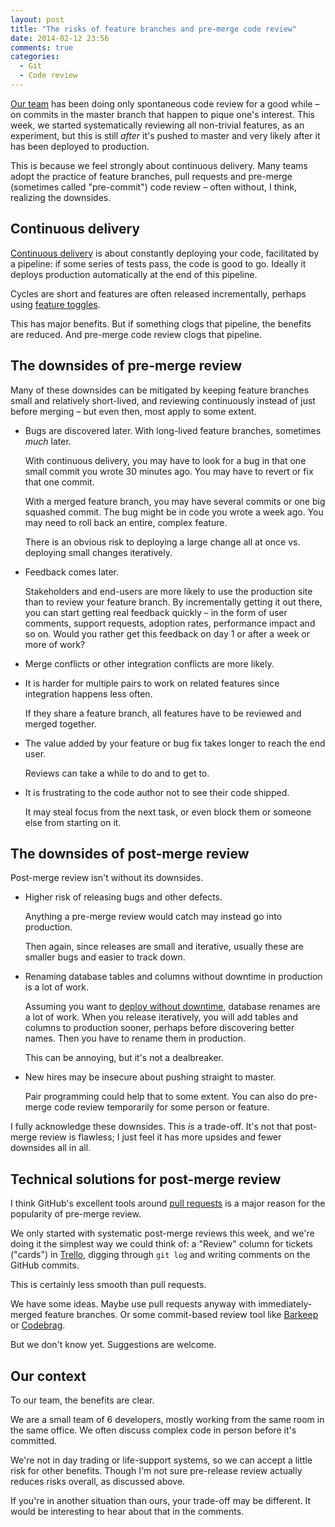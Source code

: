 ```yaml
---
layout: post
title: "The risks of feature branches and pre-merge code review"
date: 2014-02-12 23:56
comments: true
categories:
  - Git
  - Code review
---
```


[Our team](http://barsoom.se) has been doing only spontaneous code review for a good while – on commits in the master branch that happen to pique one's interest. This week, we started systematically reviewing all non-trivial features, as an experiment, but this is still *after* it's pushed to master and very likely after it has been deployed to production.

This is because we feel strongly about continuous delivery. Many teams adopt the practice of feature branches, pull requests and pre-merge (sometimes called "pre-commit") code review – often without, I think, realizing the downsides.


## Continuous delivery

[Continuous delivery](http://en.wikipedia.org/wiki/Continuous_delivery) is about constantly deploying your code, facilitated by a pipeline: if some series of tests pass, the code is good to go. Ideally it deploys production automatically at the end of this pipeline.

Cycles are short and features are often released incrementally, perhaps using [feature toggles](http://en.wikipedia.org/wiki/Feature_toggle).

This has major benefits. But if something clogs that pipeline, the benefits are reduced. And pre-merge code review clogs that pipeline.


## The downsides of pre-merge review

Many of these downsides can be mitigated by keeping feature branches small and relatively short-lived, and reviewing continuously instead of just before merging – but even then, most apply to some extent.

* Bugs are discovered later. With long-lived feature branches, sometimes *much* later.

  With continuous delivery, you may have to look for a bug in that one small commit you wrote 30 minutes ago. You may have to revert or fix that one commit.

  With a merged feature branch, you may have several commits or one big squashed commit. The bug might be in code you wrote a week ago. You may need to roll back an entire, complex feature.

  There is an obvious risk to deploying a large change all at once vs. deploying small changes iteratively.

* Feedback comes later.

  Stakeholders and end-users are more likely to use the production site than to review your feature branch. By incrementally getting it out there, you can start getting real feedback quickly – in the form of user comments, support requests, adoption rates, performance impact and so on. Would you rather get this feedback on day 1 or after a week or more of work?

* Merge conflicts or other integration conflicts are more likely.

* It is harder for multiple pairs to work on related features since integration happens less often.

  If they share a feature branch, all features have to be reviewed and merged together.

* The value added by your feature or bug fix takes longer to reach the end user.

  Reviews can take a while to do and to get to.

* It is frustrating to the code author not to see their code shipped.

  It may steal focus from the next task, or even block them or someone else from starting on it.


## The downsides of post-merge review

Post-merge review isn't without its downsides.

* Higher risk of releasing bugs and other defects.

  Anything a pre-merge review would catch may instead go into production.

  Then again, since releases are small and iterative, usually these are smaller bugs and easier to track down.

* Renaming database tables and columns without downtime in production is a lot of work.

  Assuming you want to [deploy without downtime](https://github.com/barsoom/devbook/tree/master/deploy_without_downtime), database renames are a lot of work. When you release iteratively, you will add tables and columns to production sooner, perhaps before discovering better names. Then you have to rename them in production.

  This can be annoying, but it's not a dealbreaker.

* New hires may be insecure about pushing straight to master.

  Pair programming could help that to some extent. You can also do pre-merge code review temporarily for some person or feature.

I fully acknowledge these downsides. This *is* a trade-off. It's not that post-merge review is flawless; I just feel it has more upsides and fewer downsides all in all.


## Technical solutions for post-merge review

I think GitHub's excellent tools around [pull requests](https://help.github.com/articles/using-pull-requests) is a major reason for the popularity of pre-merge review.

We only started with systematic post-merge reviews this week, and we're doing it the simplest way we could think of: a "Review" column for tickets ("cards") in [Trello](http://trello.com), digging through `git log` and writing comments on the GitHub commits.

This is certainly less smooth than pull requests.

We have some ideas. Maybe use pull requests anyway with immediately-merged feature branches. Or some commit-based review tool like [Barkeep](http://getbarkeep.org/) or [Codebrag](http://codebrag.com).

But we don't know yet. Suggestions are welcome.


## Our context

To our team, the benefits are clear.

We are a small team of 6 developers, mostly working from the same room in the same office. We often discuss complex code in person before it's committed.

We're not in day trading or life-support systems, so we can accept a little risk for other benefits. Though I'm not sure pre-release review actually reduces risks overall, as discussed above.

If you're in another situation than ours, your trade-off may be different. It would be interesting to hear about that in the comments.
